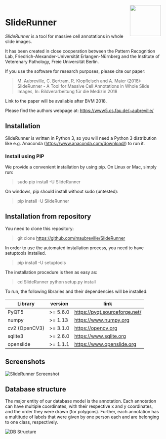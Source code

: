 <img align="right" height="100" src="SlideRunner/doc/logoline.png">

# SlideRunner 

*SlideRunner* is a tool for massive cell annotations in whole slide images.

It has been created in close cooperation between the Pattern Recognition Lab, Friedrich-Alexander-Universität Erlangen-Nürnberg and the Institute of Veterenary Pathology, Freie Universität Berlin.

If you use the software for research purposes, please cite our paper:

> M. Aubreville, C. Bertram, R. Klopfleisch and A. Maier (2018): SlideRunner - A Tool for Massive Cell Annotations in Whole Slide Images, In: Bildverarbeitung für die Medizin 2018 

Link to the paper will be available after BVM 2018.

Please find the authors webpage at: https://www5.cs.fau.de/~aubreville/


## Installation

SlideRunner is written in Python 3, so you will need a Python 3 distribution like e.g. Anaconda (https://www.anaconda.com/download/) to run it.

### Install using PIP

We provide a convenient installation by using pip. On Linux or Mac, simply run:

>sudo pip install -U SlideRunner

On windows, pip should install without sudo (untested):

>pip install -U SlideRunner

## Installation from repository

You need to clone this repository:

>git clone https://github.com/maubreville/SlideRunner

In order to use the automated installation process, you need to have setuptools installed.
>pip install -U setuptools

The installation procedure is then as easy as:
>cd SlideRunner
>python setup.py install

To run, the following libraries and their dependencies will be installed:

Library           | version           |  link             
------------------|-------------------|-------------------
PyQT5             | >= 5.6.0         | https://pyqt.sourceforge.net/
numpy             | >= 1.13           | https://www.numpy.org
cv2 (OpenCV3)     | >= 3.1.0          | https://opencv.org
sqlite3           | >= 2.6.0          | https://www.sqlite.org
openslide         | >= 1.1.1          | https://www.openslide.org

## Screenshots

![SlideRunner Screenshot](SlideRunner/doc/gui.png)

## Database structure

The major entity of our database model is the annotation. Each annotation can have multiple coordinates, with their respective x and y coordinates, and the order they were drawn (for polygons). Further, each annotation has a multitude of labels that were given by one person each and are belonging to one class, respectively. 

![DB Structure](SlideRunner/doc/SlideRunner_UML.png)
